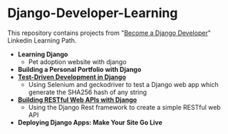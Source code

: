 # Django-Developer-Learning

This repository contains projects from "[Become a Django Developer](https://www.linkedin.com/learning/paths/become-a-django-developer)" Linkedin Learning Path.

  * **Learning Django**
    * Pet adoption website with django
  * **Building a Personal Portfolio with Django**
  * **[Test-Driven Development in Django](https://github.com/annalisamf/Django-Developer-Learning/tree/main/TDD_django/hashthat)**
    * Using Selenium and geckodriver to test a Django web app which generate the SHA256 hash of any string 
  * **[Building RESTful Web APIs with Django](https://github.com/annalisamf/Django-Developer-Learning/tree/main/RESTful_web_APIs/e_commerce_store)**
  	*  Using the Django Rest framework to create a simple RESTful web API
  * **Deploying Django Apps: Make Your Site Go Live**


